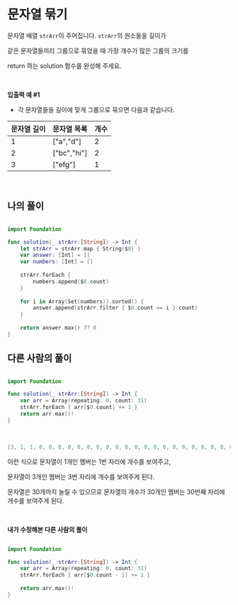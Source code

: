 문자열 묶기
=================

문자열 배열 `strArr`이 주어집니다. `strArr`의 원소들을 길이가 

같은 문자열들끼리 그룹으로 묶었을 때 가장 개수가 많은 그룹의 크기를 

return 하는 solution 함수를 완성해 주세요.

</br>

**입출력 예 #1**

- 각 문자열들을 길이에 맞게 그룹으로 묶으면 다음과 같습니다.

| 문자열 길이 |문자열 목록 |	개수
| -- | -- | -- |
| 1 | ["a","d"] | 2 |
| 2	| ["bc","hi"] | 2 |
| 3	| ["efg"]	| 1 |

</br>

## 나의 풀이

```swift

import Foundation

func solution(_ strArr:[String]) -> Int {
    let strArr = strArr.map { String($0) }
    var answer: [Int] = []
    var numbers: [Int] = []
    
    strArr.forEach {
        numbers.append($0.count)
    }
    
    for i in Array(Set(numbers)).sorted() {
        answer.append(strArr.filter { $0.count == i }.count)
    }
    
    return answer.max() ?? 0
}

```

## 다른 사람의 풀이

```swift

import Foundation

func solution(_ strArr:[String]) -> Int {
    var arr = Array(repeating: 0, count: 31)
    strArr.forEach { arr[$0.count] += 1 }
    return arr.max()!
}

```

</br>

```swift
[3, 1, 1, 0, 0, 0, 0, 0, 0, 0, 0, 0, 0, 0, 0, 0, 0, 0, 0, 0, 0, 0, 0, 0, 0, 0, 0, 0, 0, 0]
```
이런 식으로 문자열이 1개인 멤버는 1번 자리에 개수를 보여주고,   

문자열이 3개인 멤버는 3번 자리에 개수를 보여주게 된다.   

문자열은 30개까지 늘릴 수 있으므로 문자열의 개수가 30개인 멤버는 30번째 자리에 개수를 보여주게 된다.    

</br>

**내가 수정해본 다른 사람의 풀이**

```swift

import Foundation

func solution(_ strArr:[String]) -> Int {
    var arr = Array(repeating: 0, count: 31)
    strArr.forEach { arr[$0.count - 1] += 1 }
    
    return arr.max()!
}

```
